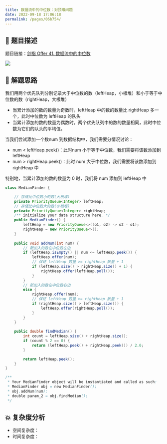 ```yaml
---
title: 数据流中的中位数：对顶堆问题
date: 2022-09-18 17:06:18
permalink: /pages/06b754/
---
```

## 📃 题目描述

题目链接：[剑指 Offer 41. 数据流中的中位数](https://leetcode.cn/problems/shu-ju-liu-zhong-de-zhong-wei-shu-lcof/)

![](https://cs-wiki.oss-cn-shanghai.aliyuncs.com/img/image-20220918170712075.png)

## 🔔 解题思路

我们用两个优先队列分别记录大于中位数的数（leftHeap，小根堆）和小于等于中位数的数（rightHeap，大根堆）

- 当累计添加的数的数量为奇数时，leftHeap 中的数的数量比 rightHeap 多一个，此时中位数为 leftHeap 的队头
- 当累计添加的数的数量为偶数时，两个优先队列中的数的数量相同，此时中位数为它们的队头的平均值。

当我们尝试添加一个数num 到数据结构中，我们需要分情况讨论：

- num < leftHeap.peek()：此时num 小于等于中位数，我们需要将该数添加到 leftHeap 
- num > rightHeap.peek()：此时 num 大于中位数，我们需要将该数添加到 rightHeap 中

特别地，当累计添加的数的数量为 0 时，我们将 num 添加到 leftHeap 中


```java
class MedianFinder {

    // 存储比中位数小的数(大根堆)
    private PriorityQueue<Integer> leftHeap;
    // 存储比中位数大的数(小根堆)
    private PriorityQueue<Integer> rightHeap;
    /** initialize your data structure here. */
    public MedianFinder() {
        leftHeap = new PriorityQueue<>((o1, o2) -> o2 - o1);
        rightHeap = new PriorityQueue<>();
    }
    
    public void addNum(int num) {
        // 新加入的数在中位数左边
        if (leftHeap.isEmpty() || num <= leftHeap.peek()) {
            leftHeap.offer(num);
            // 保证 leftHeap 数量 >= rightHeap 数量 + 1
            if (leftHeap.size() > rightHeap.size() + 1) {
                rightHeap.offer(leftHeap.poll());
            }
        }
        // 新加入的数在中位数右边
        else {
            rightHeap.offer(num);
            // 保证 leftHeap 数量 >= rightHeap 数量 + 1
            if (rightHeap.size() > leftHeap.size()) {
                leftHeap.offer(rightHeap.poll());
            }
        }
    }
    
    public double findMedian() {
        int count = leftHeap.size() + rightHeap.size();
        if (count % 2 == 0) {
            return (leftHeap.peek() + rightHeap.peek()) / 2.0;
        }

        return leftHeap.peek();
    }
}

/**
 * Your MedianFinder object will be instantiated and called as such:
 * MedianFinder obj = new MedianFinder();
 * obj.addNum(num);
 * double param_2 = obj.findMedian();
 */
```

## 💥 复杂度分析

- 空间复杂度：
- 时间复杂度：

